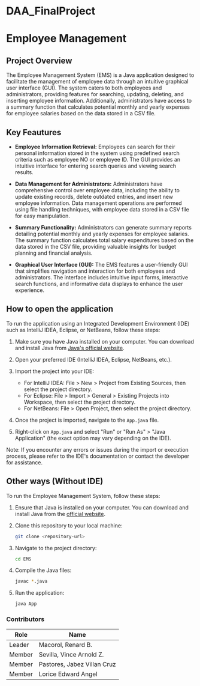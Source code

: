 # DAA_FinalProject

# Employee Management 

## Project Overview
The Employee Management System (EMS) is a Java application designed to facilitate the management of employee data through an intuitive graphical user interface (GUI). The system caters to both employees and administrators, providing features for searching, updating, deleting, and inserting employee information. Additionally, administrators have access to a summary function that calculates potential monthly and yearly expenses for employee salaries based on the data stored in a CSV file.

## Key Feautures
- **Employee Information Retrieval:** Employees can search for their personal information stored in the system using predefined search criteria such as employee NO or employee ID. The GUI provides an intuitive interface for entering search queries and viewing search results.

- **Data Management for Administrators:** Administrators have comprehensive control over employee data, including the ability to update existing records, delete outdated entries, and insert new employee information. Data management operations are performed using file handling techniques, with employee data stored in a CSV file for easy manipulation.

- **Summary Functionality:** Administrators can generate summary reports detailing potential monthly and yearly expenses for employee salaries. The summary function calculates total salary expenditures based on the data stored in the CSV file, providing valuable insights for budget planning and financial analysis.

- **Graphical User Interface (GUI):** The EMS features a user-friendly GUI that simplifies navigation and interaction for both employees and administrators. The interface includes intuitive input forms, interactive search functions, and informative data displays to enhance the user experience.


## How to open the application
To run the application using an Integrated Development Environment (IDE) such as IntelliJ IDEA, Eclipse, or NetBeans, follow these steps:

1. Make sure you have Java installed on your computer. You can download and install Java from [Java's official website](https://www.java.com/en/download/).

2. Open your preferred IDE (IntelliJ IDEA, Eclipse, NetBeans, etc.).

3. Import the project into your IDE:
   - For IntelliJ IDEA: File > New > Project from Existing Sources, then select the project directory.
   - For Eclipse: File > Import > General > Existing Projects into Workspace, then select the project directory.
   - For NetBeans: File > Open Project, then select the project directory.

4. Once the project is imported, navigate to the `App.java` file.

5. Right-click on `App.java` and select "Run" or "Run As" > "Java Application" (the exact option may vary depending on the IDE).

Note: If you encounter any errors or issues during the import or execution process, please refer to the IDE's documentation or contact the developer for assistance.

## Other ways (Without IDE)
To run the Employee Management System, follow these steps:

1. Ensure that Java is installed on your computer. You can download and install Java from the [official website](https://www.java.com/en/download/).

2. Clone this repository to your local machine:

    ```bash
    git clone <repository-url>
    ```

3. Navigate to the project directory:

    ```bash
    cd EMS
    ```

4. Compile the Java files:

    ```bash
    javac *.java
    ```

5. Run the application:

    ```bash
    java App
    ```

### Contributors

| Role   | Name                    |
|--------|-------------------------|
| Leader | Macorol, Renard B.      |
| Member | Sevilla, Vince Arnold Z.|
| Member | Pastores, Jabez Villan Cruz |
| Member | Lorice Edward Angel     |



